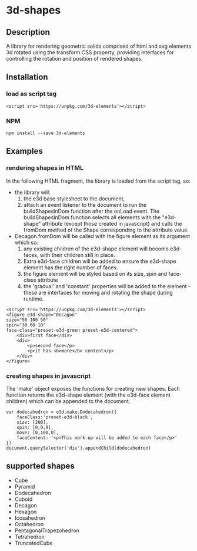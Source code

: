 # 3d-shapes
## Description
A library for rendering geometric solids comprised of html and svg elements 3d rotated using the transform CSS property, providing interfaces for controlling the rotation and position of rendered shapes.

## Installation
### load as script tag
    <script src='https://unpkg.com/3d-elements'></script>

### NPM 
    npm install --save 3d-elements

## Examples
### rendering shapes in HTML
In the following HTML fragment, the library is loaded from the script tag, so:
- the library will: 
  1. the e3d base stylesheet to the document, 
  2. attach an event listener to the document to run the buildShapesInDom function after the onLoad event. The buildShapesInDom function selects all elements with the "e3d-shape" attribute (except those created in javascript) and calls the fromDom method of the Shape corresponding to the attribute value.
- Decagon.fromDom will be called with the figure element as its argument which so:
  1. any existing children of the e3d-shape element will become e3d-faces, with their children still in place. 
  2. Extra e3d-face children will be added to ensure the e3d-shape element has the right number of faces.
  3. the figure element will be styled based on its size, spin and face-class attribute
  4. the 'gradual' and 'constant' properties will be added to the element - these are interfaces for moving and rotating the shape during runtime.

```
<script src='https://unpkg.com/3d-elements'></script>
<figure e3d-shape="Decagon" 
size="50 100 50" 
spin="30 60 10" 
face-class="preset-e3d-green preset-e3d-centered">
    <div>first face</div>
    <div>
        <p>second face</p>
        <p>it has <b>more</b> content</p>
    </div>
</figure>
```

### creating shapes in javascript
The 'make' object exposes the functions for creating new shapes. Each function returns the e3d-shape element (with the e3d-face element children) which can be appended to the document.

    var dodecahedron = e3d.make.Dodecahedron({
        faceClass:'preset-e3d-black',
        size: [200],
        spin: [0,0,0],
        move: [0,100,0],
        faceContent: '<p>This mark-up will be added to each face</p>'
    })
    document.querySelector('div').appendChild(dodecahedron)

## supported shapes
* Cube
* Pyramid
* Dodecahedron
* Cuboid
* Decagon
* Hexagon
* Icosahedron
* Octahedron
* PentagonalTrapezohedron
* Tetrahedron
* TruncatedCube